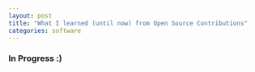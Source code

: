 ```yaml
---
layout: post
title: "What I learned (until now) from Open Source Contributions"
categories: software
---
```


### In Progress :)
